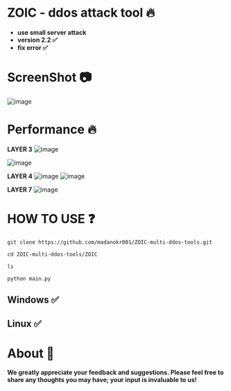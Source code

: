# ZOIC - ddos attack tool 🔥

- **use small server attack**
- **version 2.2 ✅**
- **fix error ✅**
  
# ScreenShot 📷
![image](https://github.com/user-attachments/assets/668932b2-2839-46cd-9640-242d658abedb)



# Performance 🔥
**LAYER 3**
![image](https://github.com/user-attachments/assets/c48ae922-b6e5-41f0-8b0c-1be159e723b8)

![image](https://github.com/user-attachments/assets/6a7241e9-7df9-45c2-b5f2-e70f4da7698b)


**LAYER 4**
![image](https://github.com/user-attachments/assets/3b2ba91d-4e9b-4bd7-b151-4e64ac4b2aa5)
![image](https://github.com/user-attachments/assets/93269753-3b75-43bc-9167-558733939a11)




**LAYER 7**
![image](https://github.com/user-attachments/assets/6abcdcd4-7d17-41a8-b074-2f8513331b66)




# HOW TO USE ❓
```
git clone https://github.com/madanokr001/ZOIC-multi-ddos-tools.git
```
```
cd ZOIC-multi-ddos-tools/ZOIC
```
```
ls
```
```
python main.py
```

## Windows ✅
## Linux ✅

# About 🤑
**We greatly appreciate your feedback and suggestions. Please feel free to share any thoughts you may have; your input is invaluable to us!**







